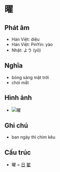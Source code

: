 # 曜

## Phát âm
* Hán Việt: diệu
* Hán Việt: PinYin: yào
* Nhật: よう (yō)

## Nghĩa
* bóng sáng mặt trời
* chói mắt

## Hình ảnh
* ![曜](../img/曜.jpg)

## Ghi chú
* ban ngày thì chim kêu

## Cấu trúc
* 曜 = [日](日.md) [翟](翟.md)

<script>window.HANZI_FIELD='曜';</script>